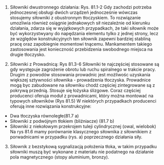 1. Siłowniki dwustronnego działania: Rys. 81.1-2
Gdy zachodzi potrzeba jednoczesnej obsługi dwóch urządzeń jednocześnie wówczas stosujemy siłowniki z obustronnym tłoczyskiem.
To rozwiązanie umozliwia również osiągnie jednakowych sił niezależnie od kierunku działania, zdarza się w wyjątkowych przypadkach, że taki siłownik może być wykorzystwyany do napędzania elementu tylko z jednej strony, lecz ze względów konstrukcyjnych ten siłownik zapewni bardziej stabliną pracę oraz zapobiegnie momentowi tnącemu.
Mankamentem takiego zastosowania jest konieczność przebidzenia swobodnego miejsca na drugie tłoczysko.

2. Siłowniki z Prowadnicą: Rys 81.3-6
Siłowniki te najczęściej stosowane są gdy występuje zagrożenie obrotu lub ruchu spiralnego w trakcie pracy. Drugim z powodów stosowania prowadnic jest możliwośc uzyskania większej sztywności siłownika - prowadzenia tłoczyska.
Prowadnice mogą byc zabudowane na siłowniku chodź częściej zintegrowane są z pokrywą przednią. Stosuje się łożyska ślizgowe. Coraz częściej producenci oferuja moduł z prowadnicami, który można montować na typowych siłowników (Rys 81.5) W niektórych przypadkach producenci oferują inne rozwiązania konstrukcyjne:
- Dwa tłoczyska równoległe(81.7 a)
- Siłowniki z podwójnym tłokiem (bliźniacze) (81.7 b)
- Siłowniki z niekołowym przekrojem tuleji cylindrycznej (owal, wielobok)
Na rys 81.6 mamy porównanie klasycznego siłownika z siłownikiem z porwadnicami w przypadku (rys. a) poprzecznego działania siły.

3. Siłownik z bezstykową sygnalizacją położenia tłoka, w takim przypadku siłowniki muszą być wykonane z materiału nie podatnego na działanie pola magnetycznego (stopy aluminium, bronzy). 
